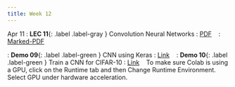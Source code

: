 ```yaml
---
title: Week 12
---
```


Apr 11
: **LEC 11**{: .label .label-gray } Convolution Neural Networks
  : [PDF](lectures/11-CNN/Lec11.pdf) &nbsp;&nbsp;
  : [Marked-PDF](lectures/11-CNN/Lec11-marked.pdf)

: **Demo 09**{: .label .label-green } CNN using Keras
  : [Link](https://drive.google.com/file/d/18dzGlHEvY6P2KZIZ1refml_yXlVPM3B1/view?usp=sharing) &nbsp;&nbsp;
: **Demo 10**{: .label .label-green } Train a CNN for CIFAR-10
  : [Link](https://drive.google.com/file/d/1GD4Q9X2n5_AV0LfRHNUTZmWOggao2z8F/view?usp=sharing) &nbsp;&nbsp;
  To make sure Colab is using a GPU, click on the Runtime tab and then Change Runtime Environment. Select GPU under hardware acceleration.
